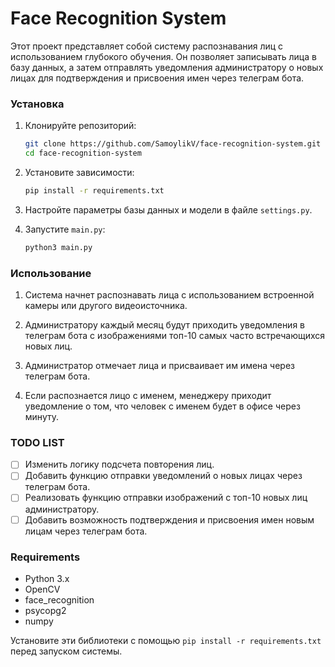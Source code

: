 # Face Recognition System

Этот проект представляет собой систему распознавания лиц с использованием глубокого обучения. Он позволяет записывать лица в базу данных, а затем отправлять уведомления администратору о новых лицах для подтверждения и присвоения имен через телеграм бота.

### Установка

1. Клонируйте репозиторий:

   ```bash
   git clone https://github.com/SamoylikV/face-recognition-system.git
   cd face-recognition-system
   ```

2. Установите зависимости:

   ```bash
   pip install -r requirements.txt
   ```

3. Настройте параметры базы данных и модели в файле `settings.py`.

4. Запустите `main.py`:

   ```bash
   python3 main.py
   ```

### Использование

1. Система начнет распознавать лица с использованием встроенной камеры или другого видеоисточника.

2. Администратору каждый месяц будут приходить уведомления в телеграм бота с изображениями топ-10 самых часто встречающихся новых лиц.

3. Администратор отмечает лица и присваивает им имена через телеграм бота.

4. Если распознается лицо с именем, менеджеру приходит уведомление о том, что человек с именем будет в офисе через минуту.

### TODO LIST

- [ ] Изменить логику подсчета повторения лиц.
- [ ] Добавить функцию отправки уведомлений о новых лицах через телеграм бота.
- [ ] Реализовать функцию отправки изображений с топ-10 новых лиц администратору.
- [ ] Добавить возможность подтверждения и присвоения имен новым лицам через телеграм бота.

### Requirements

- Python 3.x
- OpenCV
- face_recognition
- psycopg2
- numpy

Установите эти библиотеки с помощью `pip install -r requirements.txt` перед запуском системы.
